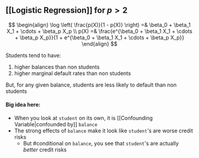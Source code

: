 ## [[Logistic Regression]] for $p > 2$

$$
\begin{align}
\log \left(  \frac{p(X)}{1 - p(X)} \right) =& \beta_0 + \beta_1 X_1 + \cdots + \beta_p X_p \\
p(X) =& \frac{e^{\beta_0 + \beta_1 X_1 + \cdots + \beta_p X_p}}{1 + e^{\beta_0 + \beta_1 X_1 + \cdots + \beta_p X_p}}
\end{align}
$$

Students tend to have:

1. higher balances than non students
2. higher marginal default rates than non students

But, for any given balance, students are less likely to default than non students

#### Big idea here:

- When you look at `student` on its own, it is [[Confounding Variable|confounded by]] `balance`
- The strong effects of `balance` make it look like `student`'s are worse credit risks
  - But #conditional on `balance`, you see that `student`'s are actually _better_ credit risks